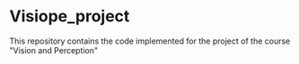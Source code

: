 # Visiope_project
This repository contains the code implemented for the project of the course "Vision and Perception"
